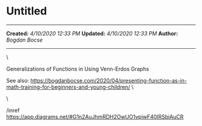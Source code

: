 Untitled
========

  -------------- ----------------------
  **Created:**   *4/10/2020 12:33 PM*
  **Updated:**   *4/10/2020 12:33 PM*
  **Author:**    *Bogdan Bocse*
  -------------- ----------------------

\

Generalizations of Functions in Using Venn-Erdos Graphs

See also:
https://bogdanbocse.com/2020/04/presenting-function-as-in-math-training-for-beginners-and-young-children/
\

\

/inref <https://app.diagrams.net/#G1n2AuJhmRDH2OwUO1vpiwF40IRSbiAuCR>

 

